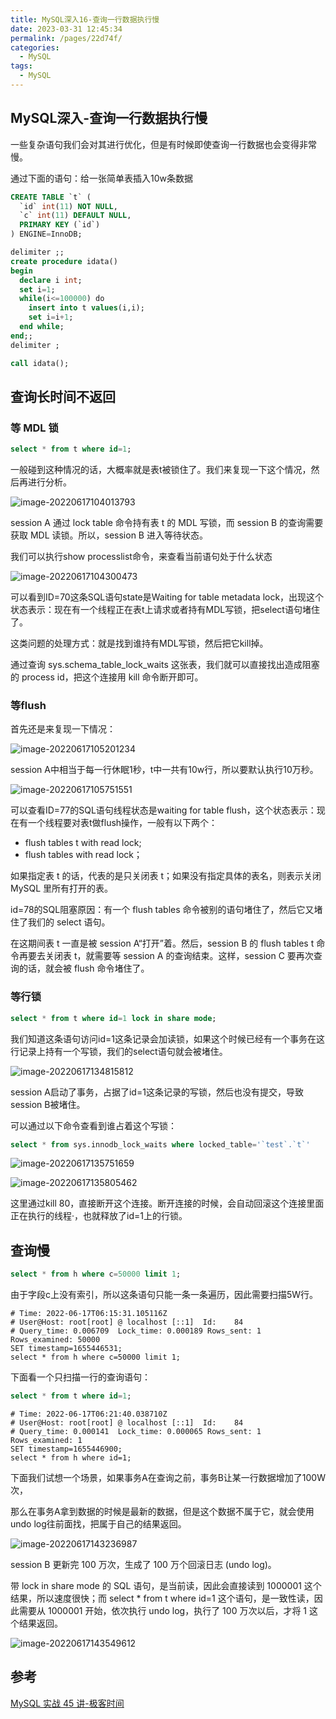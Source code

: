```yaml
---
title: MySQL深入16-查询一行数据执行慢
date: 2023-03-31 12:45:34
permalink: /pages/22d74f/
categories: 
  - MySQL
tags: 
  - MySQL
---
```

## MySQL深入-查询一行数据执行慢

一些复杂语句我们会对其进行优化，但是有时候即使查询一行数据也会变得非常慢。

通过下面的语句：给一张简单表插入10w条数据

```sql
CREATE TABLE `t` (
  `id` int(11) NOT NULL,
  `c` int(11) DEFAULT NULL,
  PRIMARY KEY (`id`)
) ENGINE=InnoDB;

delimiter ;;
create procedure idata()
begin
  declare i int;
  set i=1;
  while(i<=100000) do
    insert into t values(i,i);
    set i=i+1;
  end while;
end;;
delimiter ;

call idata();
```

## 查询长时间不返回

### 等 MDL 锁

```sql
select * from t where id=1;
```

一般碰到这种情况的话，大概率就是表t被锁住了。我们来复现一下这个情况，然后再进行分析。

![image-20220617104013793](https://blog-1300853183.cos.ap-chengdu.myqcloud.com/img/image-20220617104013793.png)

session A 通过 lock table 命令持有表 t 的 MDL 写锁，而 session B 的查询需要获取 MDL 读锁。所以，session B 进入等待状态。

我们可以执行show processlist命令，来查看当前语句处于什么状态

![image-20220617104300473](https://blog-1300853183.cos.ap-chengdu.myqcloud.com/img/image-20220617104300473.png)

可以看到ID=70这条SQL语句state是Waiting for table metadata lock，出现这个状态表示：现在有一个线程正在表t上请求或者持有MDL写锁，把select语句堵住了。

这类问题的处理方式：就是找到谁持有MDL写锁，然后把它kill掉。

通过查询 sys.schema_table_lock_waits 这张表，我们就可以直接找出造成阻塞的 process id，把这个连接用 kill 命令断开即可。

### 等flush

首先还是来复现一下情况：

![image-20220617105201234](https://blog-1300853183.cos.ap-chengdu.myqcloud.com/img/image-20220617105201234.png)

session A中相当于每一行休眠1秒，t中一共有10w行，所以要默认执行10万秒。

![image-20220617105751551](https://blog-1300853183.cos.ap-chengdu.myqcloud.com/img/image-20220617105751551.png)

可以查看ID=77的SQL语句线程状态是waiting for table flush，这个状态表示：现在有一个线程要对表t做flush操作，一般有以下两个：

- flush tables t with read lock;
- flush tables with read lock；

如果指定表 t 的话，代表的是只关闭表 t；如果没有指定具体的表名，则表示关闭 MySQL 里所有打开的表。

id=78的SQL阻塞原因：有一个 flush tables 命令被别的语句堵住了，然后它又堵住了我们的 select 语句。

在这期间表 t 一直是被 session A“打开”着。然后，session B 的 flush tables t 命令再要去关闭表 t，就需要等 session A 的查询结束。这样，session C 要再次查询的话，就会被 flush 命令堵住了。

### 等行锁

```sql
select * from t where id=1 lock in share mode; 
```

我们知道这条语句访问id=1这条记录会加读锁，如果这个时候已经有一个事务在这行记录上持有一个写锁，我们的select语句就会被堵住。

![image-20220617134815812](https://blog-1300853183.cos.ap-chengdu.myqcloud.com/img/image-20220617134815812.png)

session A启动了事务，占据了id=1这条记录的写锁，然后也没有提交，导致session B被堵住。

可以通过以下命令查看到谁占着这个写锁：

```sql
select * from sys.innodb_lock_waits where locked_table='`test`.`t`'
```

![image-20220617135751659](https://blog-1300853183.cos.ap-chengdu.myqcloud.com/img/image-20220617135751659.png)

![image-20220617135805462](https://blog-1300853183.cos.ap-chengdu.myqcloud.com/img/image-20220617135805462.png)

这里通过kill 80，直接断开这个连接。断开连接的时候，会自动回滚这个连接里面正在执行的线程·，也就释放了id=1上的行锁。

## 查询慢

```sql
select * from h where c=50000 limit 1;
```

由于字段c上没有索引，所以这条语句只能一条一条遍历，因此需要扫描5W行。

```
# Time: 2022-06-17T06:15:31.105116Z
# User@Host: root[root] @ localhost [::1]  Id:    84
# Query_time: 0.006709  Lock_time: 0.000189 Rows_sent: 1  Rows_examined: 50000
SET timestamp=1655446531;
select * from h where c=50000 limit 1;
```

下面看一个只扫描一行的查询语句：

```sql
select * from t where id=1;
```

```
# Time: 2022-06-17T06:21:40.038710Z
# User@Host: root[root] @ localhost [::1]  Id:    84
# Query_time: 0.000141  Lock_time: 0.000065 Rows_sent: 1  Rows_examined: 1
SET timestamp=1655446900;
select * from h where id=1;
```

下面我们试想一个场景，如果事务A在查询之前，事务B让某一行数据增加了100W次，

那么在事务A拿到数据的时候是最新的数据，但是这个数据不属于它，就会使用undo log往前面找，把属于自己的结果返回。

![image-20220617143236987](https://blog-1300853183.cos.ap-chengdu.myqcloud.com/img/image-20220617143236987.png)

session B 更新完 100 万次，生成了 100 万个回滚日志 (undo log)。

带 lock in share mode 的 SQL 语句，是当前读，因此会直接读到 1000001 这个结果，所以速度很快；而 select * from t where id=1 这个语句，是一致性读，因此需要从 1000001 开始，依次执行 undo log，执行了 100 万次以后，才将 1 这个结果返回。

![image-20220617143549612](https://blog-1300853183.cos.ap-chengdu.myqcloud.com/img/image-20220617143549612.png)

## 参考

[MySQL 实战 45 讲-极客时间](https://time.geekbang.org/column/intro/100020801?tab=catalog)